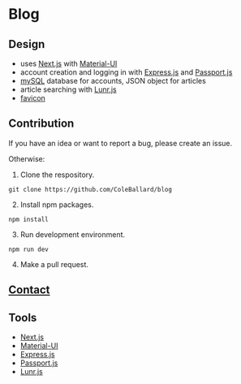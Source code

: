 # Blog

## Design
- uses [Next.js](https://nextjs.org/) with [Material-UI](https://material-ui.com/)
- account creation and logging in with [Express.js](https://expressjs.com/) and [Passport.js](http://www.passportjs.org/)
- [mySQL](https://github.com/mysqljs/mysql) database for accounts, JSON object for articles
- article searching with [Lunr.js](https://lunrjs.com/)
- [favicon](https://search.creativecommons.org/photos/9894789b-fa61-41cd-be75-585258ce3810)

## Contribution
If you have an idea or want to report a bug, please create an issue.

Otherwise:

1. Clone the respository.
```shell
git clone https://github.com/ColeBallard/blog
```

2. Install npm packages.
```shell
npm install
```

3. Run development environment.
```shell
npm run dev
```

4. Make a pull request.

## **[Contact](https://coleb.io/contact)**

## Tools
- [Next.js](https://nextjs.org/)
- [Material-UI](https://material-ui.com/)
- [Express.js](https://expressjs.com/)
- [Passport.js](http://www.passportjs.org/)
- [Lunr.js](https://lunrjs.com/)